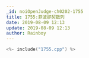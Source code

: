 ```yaml
---
_id: noiOpenJudge-ch0202-1755
title: 1755:菲波那契数列
date: 2019-08-09 12:13
update: 2019-08-09 12:13
author: Rainboy
---
```


```c
<%- include("1755.cpp") %>
```

